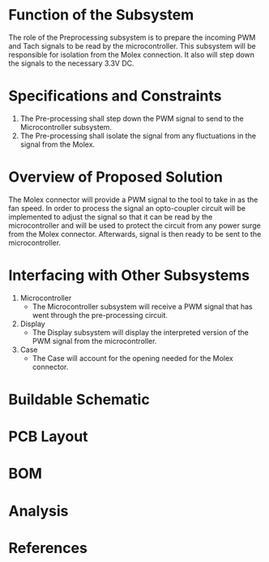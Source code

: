 # Function of the Subsystem
The role of the Preprocessing subsystem is to prepare the incoming PWM and Tach signals to be read by the microcontroller. This subsystem will be responsible for isolation from the Molex connection. It also will step down the signals to the necessary 3.3V DC.

# Specifications and Constraints
1. The Pre-processing shall step down the PWM signal to send to the Microcontroller subsystem.
2. The Pre-processing shall isolate the signal from any fluctuations in the signal from the Molex.

# Overview of Proposed Solution
The Molex connector will provide a PWM signal to the tool to take in as the fan speed. In order to process the signal an opto-coupler circuit will be implemented to adjust the signal so that it can be read by the microcontroller and will be used to protect the circuit from any power surge from the Molex connector. Afterwards, signal is then ready to be sent to the microcontroller.


# Interfacing with Other Subsystems
1. Microcontroller
   - The Microcontroller subsystem will receive a PWM signal that has went through the pre-processing circuit.
2. Display
   - The Display subsystem will display the interpreted version of the PWM signal from the microcontroller.
3. Case
   - The Case will account for the opening needed for the Molex connector.


# Buildable Schematic


# PCB Layout

# BOM

# Analysis

# References
